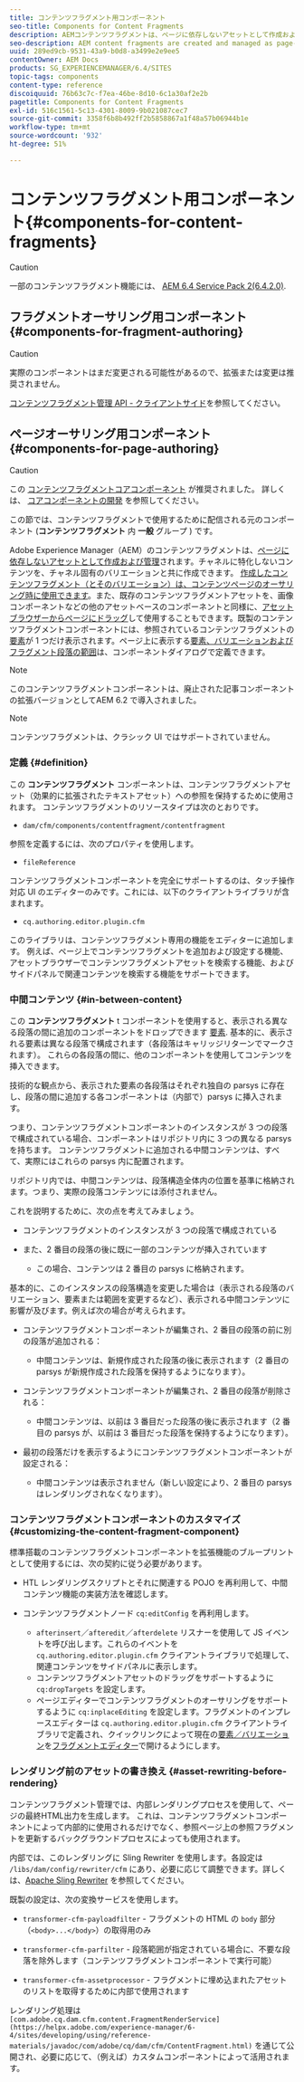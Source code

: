 ```yaml
---
title: コンテンツフラグメント用コンポーネント
seo-title: Components for Content Fragments
description: AEMコンテンツフラグメントは、ページに依存しないアセットとして作成および管理されます。
seo-description: AEM content fragments are created and managed as page-independent assets
uuid: 289ed9cb-9531-43a9-b0d8-a3499e2e9ee5
contentOwner: AEM Docs
products: SG_EXPERIENCEMANAGER/6.4/SITES
topic-tags: components
content-type: reference
discoiquuid: 76b63c7c-f7ea-46be-8d10-6c1a30af2e2b
pagetitle: Components for Content Fragments
exl-id: 516c1561-5c13-4301-8009-9b021087cec7
source-git-commit: 3358f6b8b492ff2b5858867a1f48a57b06944b1e
workflow-type: tm+mt
source-wordcount: '932'
ht-degree: 51%

---
```


# コンテンツフラグメント用コンポーネント{#components-for-content-fragments}

>[!CAUTION]
>
>一部のコンテンツフラグメント機能には、 [AEM 6.4 Service Pack 2(6.4.2.0)](/help/release-notes/sp-release-notes.md).

## フラグメントオーサリング用コンポーネント {#components-for-fragment-authoring}

>[!CAUTION]
>
>実際のコンポーネントはまだ変更される可能性があるので、拡張または変更は推奨されません。

[コンテンツフラグメント管理 API - クライアントサイド](/help/sites-developing/customizing-content-fragments.md#the-content-fragment-management-api-client-side)を参照してください。

## ページオーサリング用コンポーネント {#components-for-page-authoring}

>[!CAUTION]
>
>この [コンテンツフラグメントコアコンポーネント](https://experienceleague.adobe.com/docs/experience-manager-core-components/using/components/content-fragment-component.html?lang=ja) が推奨されました。 詳しくは、 [コアコンポーネントの開発](https://experienceleague.adobe.com/docs/experience-manager-core-components/using/developing/overview.html?lang=ja) を参照してください。
>
>この節では、コンテンツフラグメントで使用するために配信される元のコンポーネント (**コンテンツフラグメント** 内 **一般** グループ ) です。

Adobe Experience Manager（AEM）のコンテンツフラグメントは、[ページに依存しないアセットとして作成および管理](/help/assets/content-fragments.md)されます。チャネルに特化しないコンテンツを、チャネル固有のバリエーションと共に作成できます。 [作成したコンテンツフラグメント（とそのバリエーション）は、コンテンツページのオーサリング時に使用できます](/help/sites-authoring/content-fragments.md)。また、既存のコンテンツフラグメントアセットを、画像コンポーネントなどの他のアセットベースのコンポーネントと同様に、[アセットブラウザーからページにドラッグ](/help/sites-authoring/content-fragments.md#adding-a-content-fragment-to-your-page)して使用することもできます。既製のコンテンツフラグメントコンポーネントには、参照されているコンテンツフラグメントの[要素](/help/assets/content-fragments.md#constituent-parts-of-a-content-fragment)が 1 つだけ表示されます。ページ上に表示する[要素、バリエーションおよびフラグメント段落の範囲](/help/assets/content-fragments.md#constituent-parts-of-a-content-fragment)は、コンポーネントダイアログで定義できます。

>[!NOTE]
>
>このコンテンツフラグメントコンポーネントは、廃止された記事コンポーネントの拡張バージョンとしてAEM 6.2 で導入されました。

>[!NOTE]
>
>コンテンツフラグメントは、クラシック UI ではサポートされていません。

### 定義 {#definition}

この **コンテンツフラグメント** コンポーネントは、コンテンツフラグメントアセット（効果的に拡張されたテキストアセット）への参照を保持するために使用されます。 コンテンツフラグメントのリソースタイプは次のとおりです。

* `dam/cfm/components/contentfragment/contentfragment`

参照を定義するには、次のプロパティを使用します。

* `fileReference`

コンテンツフラグメントコンポーネントを完全にサポートするのは、タッチ操作対応 UI のエディターのみです。これには、以下のクライアントライブラリが含まれます。

* `cq.authoring.editor.plugin.cfm`

このライブラリは、コンテンツフラグメント専用の機能をエディターに追加します。 例えば、ページ上でコンテンツフラグメントを追加および設定する機能、アセットブラウザーでコンテンツフラグメントアセットを検索する機能、およびサイドパネルで関連コンテンツを検索する機能をサポートできます。

### 中間コンテンツ {#in-between-content}

この **コンテンツフラグメント** t コンポーネントを使用すると、表示される異なる段落の間に追加のコンポーネントをドロップできます [要素](/help/assets/content-fragments.md#constituent-parts-of-a-content-fragment). 基本的に、表示される要素は異なる段落で構成されます（各段落はキャリッジリターンでマークされます）。 これらの各段落の間に、他のコンポーネントを使用してコンテンツを挿入できます。

技術的な観点から、表示された要素の各段落はそれぞれ独自の parsys に存在し、段落の間に追加する各コンポーネントは（内部で）parsys に挿入されます。

つまり、コンテンツフラグメントコンポーネントのインスタンスが 3 つの段落で構成されている場合、コンポーネントはリポジトリ内に 3 つの異なる parsys を持ちます。 コンテンツフラグメントに追加される中間コンテンツは、すべて、実際にはこれらの parsys 内に配置されます。

リポジトリ内では、中間コンテンツは、段落構造全体内の位置を基準に格納されます。つまり、実際の段落コンテンツには添付されません。

これを説明するために、次の点を考えてみましょう。

* コンテンツフラグメントのインスタンスが 3 つの段落で構成されている
* また、2 番目の段落の後に既に一部のコンテンツが挿入されています

   * この場合、コンテンツは 2 番目の parsys に格納されます。

基本的に、このインスタンスの段落構造を変更した場合は（表示される段落のバリエーション、要素または範囲を変更するなど）、表示される中間コンテンツに影響が及びます。例えば次の場合が考えられます。

* コンテンツフラグメントコンポーネントが編集され、2 番目の段落の前に別の段落が追加される：

   * 中間コンテンツは、新規作成された段落の後に表示されます（2 番目の parsys が新規作成された段落を保持するようになります）。

* コンテンツフラグメントコンポーネントが編集され、2 番目の段落が削除される：

   * 中間コンテンツは、以前は 3 番目だった段落の後に表示されます（2 番目の parsys が、以前は 3 番目だった段落を保持するようになります）。

* 最初の段落だけを表示するようにコンテンツフラグメントコンポーネントが設定される：

   * 中間コンテンツは表示されません（新しい設定により、2 番目の parsys はレンダリングされなくなります）。

### コンテンツフラグメントコンポーネントのカスタマイズ {#customizing-the-content-fragment-component}

標準搭載のコンテンツフラグメントコンポーネントを拡張機能のブループリントとして使用するには、次の契約に従う必要があります。

* HTL レンダリングスクリプトとそれに関連する POJO を再利用して、中間コンテンツ機能の実装方法を確認します。
* コンテンツフラグメントノード `cq:editConfig` を再利用します。

   *  `afterinsert`／`afteredit`／`afterdelete` リスナーを使用して JS イベントを呼び出します。これらのイベントを `cq.authoring.editor.plugin.cfm` クライアントライブラリで処理して、関連コンテンツをサイドパネルに表示します。
   * コンテンツフラグメントアセットのドラッグをサポートするように `cq:dropTargets` を設定します。
   * ページエディターでコンテンツフラグメントのオーサリングをサポートするように `cq:inplaceEditing` を設定します。フラグメントのインプレースエディターは `cq.authoring.editor.plugin.cfm` クライアントライブラリで定義され、クイックリンクによって現在の[要素／バリエーション](/help/assets/content-fragments.md#constituent-parts-of-a-content-fragment)を[フラグメントエディター](/help/assets/content-fragments-variations.md)で開けるようにします。

### レンダリング前のアセットの書き換え {#asset-rewriting-before-rendering}

コンテンツフラグメント管理では、内部レンダリングプロセスを使用して、ページの最終HTML出力を生成します。 これは、コンテンツフラグメントコンポーネントによって内部的に使用されるだけでなく、参照ページ上の参照フラグメントを更新するバックグラウンドプロセスによっても使用されます。

内部では、このレンダリングに Sling Rewriter を使用します。各設定は `/libs/dam/config/rewriter/cfm` にあり、必要に応じて調整できます。詳しくは、[Apache Sling Rewriter](https://sling.apache.org/documentation/bundles/output-rewriting-pipelines-org-apache-sling-rewriter.html) を参照してください。

既製の設定は、次の変換サービスを使用します。

* `transformer-cfm-payloadfilter` - フラグメントの HTML の `body` 部分（`<body>...</body>`）の取得用のみ

* `transformer-cfm-parfilter` - 段落範囲が指定されている場合に、不要な段落を除外します（コンテンツフラグメントコンポーネントで実行可能）
* `transformer-cfm-assetprocessor` - フラグメントに埋め込まれたアセットのリストを取得するために内部で使用されます

レンダリング処理は ` [com.adobe.cq.dam.cfm.content.FragmentRenderService](https://helpx.adobe.com/experience-manager/6-4/sites/developing/using/reference-materials/javadoc/com/adobe/cq/dam/cfm/ContentFragment.html)` を通じて公開され、必要に応じて、（例えば）カスタムコンポーネントによって活用されます。
